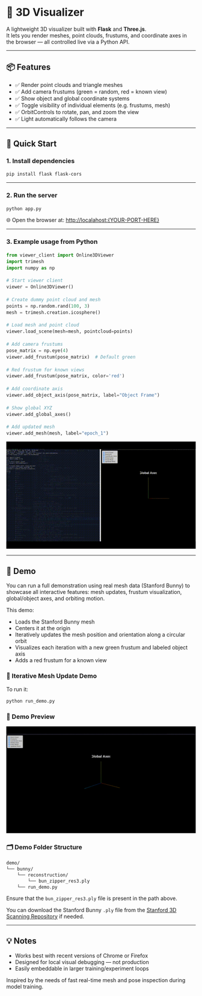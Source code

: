 # 🔭 3D Visualizer

A lightweight 3D visualizer built with **Flask** and **Three.js**.  
It lets you render meshes, point clouds, frustums, and coordinate axes in the browser — all controlled live via a Python API.

---

## 📦 Features

- ✅ Render point clouds and triangle meshes  
- ✅ Add camera frustums (green = random, red = known view)  
- ✅ Show object and global coordinate systems  
- ✅ Toggle visibility of individual elements (e.g. frustums, mesh)  
- ✅ OrbitControls to rotate, pan, and zoom the view  
- ✅ Light automatically follows the camera  

---

## 🚀 Quick Start

### 1. Install dependencies

```bash
pip install flask flask-cors
```

---

### 2. Run the server

```bash
python app.py
```

🌐 Open the browser at: [http://localahost:{YOUR-PORT-HERE}](http://localhost:{your-port-here})

---

### 3. Example usage from Python

```python
from viewer_client import Online3DViewer
import trimesh
import numpy as np

# Start viewer client
viewer = Online3DViewer()

# Create dummy point cloud and mesh
points = np.random.rand(100, 3)
mesh = trimesh.creation.icosphere()

# Load mesh and point cloud
viewer.load_scene(mesh=mesh, pointcloud=points)

# Add camera frustums
pose_matrix = np.eye(4)
viewer.add_frustum(pose_matrix)  # Default green

# Red frustum for known views
viewer.add_frustum(pose_matrix, color='red')

# Add coordinate axis
viewer.add_object_axis(pose_matrix, label="Object Frame")

# Show global XYZ
viewer.add_global_axes()

# Add updated mesh
viewer.add_mesh(mesh, label="epoch_1")
```
![Demo](assets/output.gif)

---

## 🧪 Demo

You can run a full demonstration using real mesh data (Stanford Bunny) to showcase all interactive features: mesh updates, frustum visualization, global/object axes, and orbiting motion.

This demo:
- Loads the Stanford Bunny mesh
- Centers it at the origin
- Iteratively updates the mesh position and orientation along a circular orbit
- Visualizes each iteration with a new green frustum and labeled object axis
- Adds a red frustum for a known view

### 🔁 Iterative Mesh Update Demo

To run it:

```bash
python run_demo.py
```

### 🐇 Demo Preview

![Demo](assets/demo-preview.gif)

### 🗂️ Demo Folder Structure

```
demo/
└── bunny/
    └── reconstruction/
        └── bun_zipper_res3.ply
    └── run_demo.py
```

Ensure that the `bun_zipper_res3.ply` file is present in the path above.

You can download the Stanford Bunny `.ply` file from the [Stanford 3D Scanning Repository](http://graphics.stanford.edu/data/3Dscanrep/) if needed.

---

## 💡 Notes

- Works best with recent versions of Chrome or Firefox  
- Designed for local visual debugging — not production  
- Easily embeddable in larger training/experiment loops


Inspired by the needs of fast real-time mesh and pose inspection during model training.
